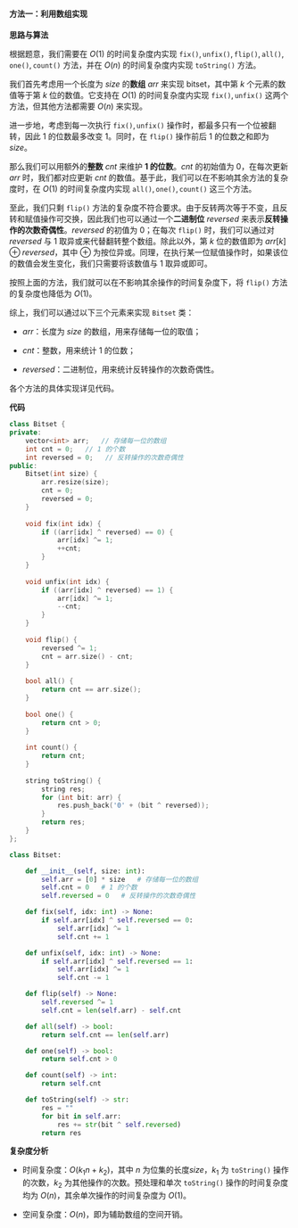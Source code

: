 #### 方法一：利用数组实现

**思路与算法**

根据题意，我们需要在 $O(1)$ 的时间复杂度内实现 $\texttt{fix()}, \texttt{unfix()}, \texttt{flip()}, \texttt{all()}, \texttt{one()}, \texttt{count()}$ 方法，并在 $O(n)$ 的时间复杂度内实现 $\texttt{toString()}$ 方法。

我们首先考虑用一个长度为 $\textit{size}$ 的**数组** $\textit{arr}$ 来实现 bitset，其中第 $k$ 个元素的数值等于第 $k$ 位的数值。它支持在 $O(1)$ 的时间复杂度内实现 $\texttt{fix()}, \texttt{unfix()}$ 这两个方法，但其他方法都需要 $O(n)$ 来实现。

进一步地，考虑到每一次执行 $\texttt{fix()}, \texttt{unfix()}$ 操作时，都最多只有一个位被翻转，因此 $1$ 的位数最多改变 $1$。同时，在 $\texttt{flip()}$ 操作前后 $1$ 的位数之和即为 $\textit{size}$。

那么我们可以用额外的**整数** $\textit{cnt}$ 来维护 **$1$ 的位数**。$\textit{cnt}$ 的初始值为 $0$，在每次更新 $\textit{arr}$ 时，我们都对应更新 $\textit{cnt}$ 的数值。基于此，我们可以在不影响其余方法的复杂度时，在 $O(1)$ 的时间复杂度内实现 $\texttt{all()}, \texttt{one()}, \texttt{count()}$ 这三个方法。

至此，我们只剩 $\texttt{flip()}$ 方法的复杂度不符合要求。由于反转两次等于不变，且反转和赋值操作可交换，因此我们也可以通过一个**二进制位** $\textit{reversed}$ 来表示**反转操作的次数奇偶性**。$\textit{reversed}$ 的初值为 $0$；在每次 $\texttt{flip()}$ 时，我们可以通过对 $\textit{reversed}$ 与 $1$ 取异或来代替翻转整个数组。除此以外，第 $k$ 位的数值即为 $\textit{arr}[k] \oplus \textit{reversed}$，其中 $\oplus$ 为按位异或。同理，在执行某一位赋值操作时，如果该位的数值会发生变化，我们只需要将该数值与 $1$ 取异或即可。

按照上面的方法，我们就可以在不影响其余操作的时间复杂度下，将 $\texttt{flip()}$ 方法的复杂度也降低为 $O(1)$。

综上，我们可以通过以下三个元素来实现 $\texttt{Bitset}$ 类：

- $\textit{arr}$：长度为 $\textit{size}$ 的数组，用来存储每一位的取值；

- $\textit{cnt}$：整数，用来统计 $1$ 的位数；

- $\textit{reversed}$：二进制位，用来统计反转操作的次数奇偶性。

各个方法的具体实现详见代码。

**代码**

```C++ [sol1-C++]
class Bitset {
private:
    vector<int> arr;   // 存储每一位的数组
    int cnt = 0;   // 1 的个数
    int reversed = 0;   // 反转操作的次数奇偶性
public:
    Bitset(int size) {
        arr.resize(size);
        cnt = 0;
        reversed = 0;
    }
    
    void fix(int idx) {
        if ((arr[idx] ^ reversed) == 0) {
            arr[idx] ^= 1;
            ++cnt;
        }
    }
    
    void unfix(int idx) {
        if ((arr[idx] ^ reversed) == 1) {
            arr[idx] ^= 1;
            --cnt;
        }
    }
    
    void flip() {
        reversed ^= 1;
        cnt = arr.size() - cnt;
    }
    
    bool all() {
        return cnt == arr.size();
    }
    
    bool one() {
        return cnt > 0;
    }
    
    int count() {
        return cnt;
    }
    
    string toString() {
        string res;
        for (int bit: arr) {
            res.push_back('0' + (bit ^ reversed));
        }
        return res;
    }
};
```


```Python [sol1-Python3]
class Bitset:

    def __init__(self, size: int):
        self.arr = [0] * size   # 存储每一位的数组
        self.cnt = 0   # 1 的个数
        self.reversed = 0   # 反转操作的次数奇偶性

    def fix(self, idx: int) -> None:
        if self.arr[idx] ^ self.reversed == 0:
            self.arr[idx] ^= 1
            self.cnt += 1

    def unfix(self, idx: int) -> None:
        if self.arr[idx] ^ self.reversed == 1:
            self.arr[idx] ^= 1
            self.cnt -= 1

    def flip(self) -> None:
        self.reversed ^= 1
        self.cnt = len(self.arr) - self.cnt

    def all(self) -> bool:
        return self.cnt == len(self.arr)

    def one(self) -> bool:
        return self.cnt > 0

    def count(self) -> int:
        return self.cnt

    def toString(self) -> str:
        res = ""
        for bit in self.arr:
            res += str(bit ^ self.reversed) 
        return res
```


**复杂度分析**

- 时间复杂度：$O(k_1n + k_2)$，其中 $n$ 为位集的长度$\textit{size}$，$k_1$ 为 $\texttt{toString()}$ 操作的次数，$k_2$ 为其他操作的次数。预处理和单次 $\texttt{toString()}$ 操作的时间复杂度均为 $O(n)$，其余单次操作的时间复杂度为 $O(1)$。

- 空间复杂度：$O(n)$，即为辅助数组的空间开销。